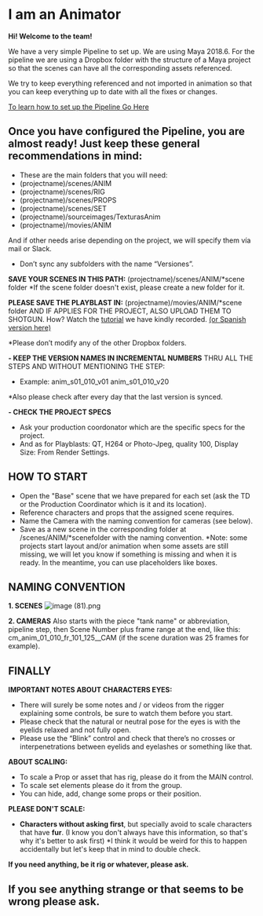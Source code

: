 # I am an Animator

**Hi! Welcome to the team!**

We have a very simple Pipeline to set up.
We are using Maya 2018.6.
For the pipeline we are using a Dropbox folder with the structure of a Maya project so that the scenes can have all the corresponding assets referenced.

We try to keep everything referenced and not imported in animation so that you can keep everything up to date with all the fixes or changes.

[To learn how to set up the Pipeline Go Here](https://torchpad.com/workspace/wikis/wikidetuco/pages/Who-is-Detuco/Setting+the+Pipeline)

## Once you have configured the Pipeline, you are almost ready! Just keep these general recommendations in mind:

- These are the main folders that you will need:
 - (projectname)/scenes/ANIM
 - (projectname)/scenes/RIG
 - (projectname)/scenes/PROPS
 - (projectname)/scenes/SET
 - (projectname)/sourceimages/TexturasAnim
 - (projectname)/movies/ANIM

And if other needs arise depending on the project, we will specify them vía mail or Slack.

- Don’t sync any subfolders with the name “Versiones”. 

**SAVE YOUR SCENES IN THIS PATH:**
(projectname)/scenes/ANIM/*scene folder
*If the scene folder doesn't exist, please create a new folder for it.

**PLEASE SAVE THE PLAYBLAST IN:**
(projectname)/movies/ANIM/*scene folder
AND IF APPLIES FOR THE PROJECT, ALSO UPLOAD THEM TO SHOTGUN. How? Watch the [tutorial](https://www.dropbox.com/s/xvyay4fylcbgsfv/How%20to%20upload%20versions%20to%20SG-ENG.mkv?dl=0) we have kindly recorded. [(or Spanish version here)](https://www.dropbox.com/s/4b5snlcyfixoged/Tutorial%20Subir%20versiones%20a%20SG_SPA.mkv?dl=0)
 
*Please don’t modify any of the other Dropbox folders.

**- KEEP THE VERSION NAMES IN INCREMENTAL NUMBERS** THRU ALL THE STEPS AND WITHOUT MENTIONING THE STEP: 
- Example:
anim_s01_010_v01
anim_s01_010_v20

*Also please check after every day that the last version is synced.

**- CHECK THE PROJECT SPECS**
- Ask your production coordonator which are the specific specs for the project.
- And as for Playblasts: QT, H264 or Photo-Jpeg, quality 100, Display Size: From Render Settings.

## HOW TO START

- Open the "Base" scene that we have prepared for each set (ask the TD or the Production Coordinator which is it and its location).
- Reference characters and props that the assigned scene requires.
- Name the Camera with the naming convention for cameras (see below).
- Save as a new scene in the corresponding folder at /scenes/ANIM/*scenefolder with the naming convention.
*Note: some projects start layout and/or animation when some assets are still missing, we will let you know if something is missing and when it is ready. In the meantime, you can use placeholders like boxes.

## NAMING CONVENTION

**1. SCENES**
![image (81).png](https://s3-ap-northeast-1.amazonaws.com/torchpad-production/wikis/15338/PWDLMXDgQoWgZfJydmSV_image%20(81).png)

**2. CAMERAS**
Also starts with the piece "tank name" or abbreviation, pipeline step, then Scene Number plus frame range at the end, like this: 
cm_anim_01_010_fr_101_125__CAM (if the scene duration was 25 frames for example).

## FINALLY
**IMPORTANT NOTES ABOUT CHARACTERS EYES:**
- There will surely be some notes and / or videos from the rigger explaining some controls, be sure to watch them before you start.
- Please check that the natural or neutral pose for the eyes is with the eyelids relaxed and not fully open. 
- Please use the “Blink” control and check that there’s no crosses or interpenetrations between eyelids and eyelashes or something like that. 

**ABOUT SCALING:**
- To scale a Prop or asset that has rig, please do it from the MAIN control. 
- To scale set elements please do it from the group. 
- You can hide, add, change some props or their position.

**PLEASE DON'T SCALE:**
- **Characters without asking first**, but specially avoid to scale characters that have **fur**. 
(I know you don't always have this information, so that's why it's better to ask first)
*I think it would be weird for this to happen accidentally but let's keep that in mind to double check.


**If you need anything, be it rig or whatever, please ask.**

## If you see anything strange or that seems to be wrong please ask.












